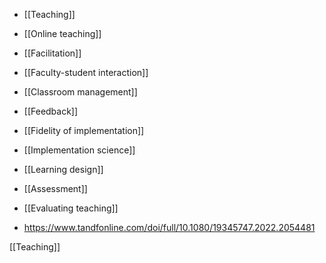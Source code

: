- [[Teaching]]
- [[Online teaching]]
- [[Facilitation]]
- [[Faculty-student interaction]]
- [[Classroom management]]
- [[Feedback]]
- [[Fidelity of implementation]]
- [[Implementation science]]
- [[Learning design]]
- [[Assessment]]
- [[Evaluating teaching]]

- https://www.tandfonline.com/doi/full/10.1080/19345747.2022.2054481

[[Teaching]]
